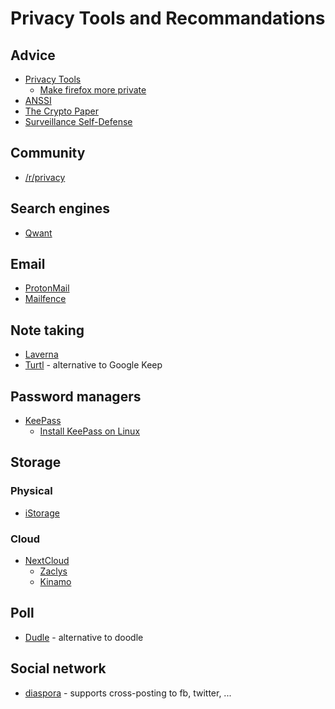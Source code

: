 # Privacy Tools and Recommandations

## Advice

* [Privacy Tools](https://privacytoolsio.github.io/privacytools.io)
  * [Make firefox more private](https://privacytoolsio.github.io/privacytools.io/#about_config)
* [ANSSI](http://www.ssi.gouv.fr/)
* [The Crypto Paper](https://cryptoseb.pw/paper)
* [Surveillance Self-Defense](https://ssd.eff.org/)


## Community

* [/r/privacy](https://www.reddit.com/r/privacy/)

## Search engines

* [Qwant](https://www.qwant.com/)


## Email

* [ProtonMail](https://protonmail.com/)
* [Mailfence](https://mailfence.com/)


## Note taking

* [Laverna](https://laverna.cc/#download)
* [Turtl](https://turtlapp.com/) - alternative to Google Keep


## Password managers

* [KeePass](http://keepass.info/download.html)
  * [Install KeePass on Linux](keepass.md)

## Storage

### Physical

* [iStorage](https://istorage-uk.com/)

### Cloud

* [NextCloud](https://nextcloud.com)
  * [Zaclys](https://cloud.zaclys.com/)
  * [Kinamo](https://www.kinamo.be/en/cloud/storage#)


## Poll

* [Dudle](https://dudle.inf.tu-dresden.de/) - alternative to doodle

## Social network

* [diaspora](https://diasporafoundation.org/) - supports cross-posting to fb, twitter, ... 

